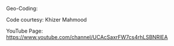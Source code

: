 Geo-Coding:

Code courtesy: Khizer Mahmood

YouTube Page: https://www.youtube.com/channel/UCAcSaxrFW7cs4rhLSBNRIEA
